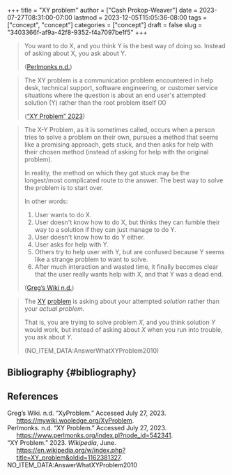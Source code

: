+++
title = "XY problem"
author = ["Cash Prokop-Weaver"]
date = 2023-07-27T08:31:00-07:00
lastmod = 2023-12-05T15:05:36-08:00
tags = ["concept", "concept"]
categories = ["concept"]
draft = false
slug = "3403366f-af9a-42f8-9352-f4a7097be1f5"
+++

> You want to do X, and you think Y is the best way of doing so. Instead of asking about X, you ask about Y.
>
> (<a href="#citeproc_bib_item_2">Perlmonks n.d.</a>)

<!--quoteend-->

> The XY problem is a communication problem encountered in help desk, technical support, software engineering, or customer service situations where the question is about an end user's attempted solution (Y) rather than the root problem itself (X)
>
> (<a href="#citeproc_bib_item_3">“XY Problem” 2023</a>)

<!--quoteend-->

> The X-Y Problem, as it is sometimes called, occurs when a person tries to solve a problem on their own, pursues a method that seems like a promising approach, gets stuck, and then asks for help with their chosen method (instead of asking for help with the original problem).
>
> In reality, the method on which they got stuck may be the longest/most complicated route to the answer. The best way to solve the problem is to start over.
>
> In other words:
>
> 1.  User wants to do X.
> 2.  User doesn't know how to do X, but thinks they can fumble their way to a solution if they can just manage to do Y.
> 3.  User doesn't know how to do Y either.
> 4.  User asks for help with Y.
> 5.  Others try to help user with Y, but are confused because Y seems like a strange problem to want to solve.
> 6.  After much interaction and wasted time, it finally becomes clear that the user really wants help with X, and that Y was a dead end.
>
> (<a href="#citeproc_bib_item_1">Greg’s Wiki n.d.</a>)

<!--quoteend-->

> The [XY](http://www.perlmonks.org/index.pl?node_id=542341) [problem](https://mywiki.wooledge.org/XyProblem) is asking about your attempted _solution_ rather than your _actual problem._
>
> That is, you are trying to solve problem _X_, and you think solution _Y_ would work, but instead of asking about _X_ when you run into trouble, you ask about _Y._
>
> (NO_ITEM_DATA:AnswerWhatXYProblem2010)


## Bibliography {#bibliography}

## References

<style>.csl-entry{text-indent: -1.5em; margin-left: 1.5em;}</style><div class="csl-bib-body">
  <div class="csl-entry"><a id="citeproc_bib_item_1"></a>Greg’s Wiki. n.d. “XyProblem.” Accessed July 27, 2023. <a href="https://mywiki.wooledge.org/XyProblem">https://mywiki.wooledge.org/XyProblem</a>.</div>
  <div class="csl-entry"><a id="citeproc_bib_item_2"></a>Perlmonks. n.d. “XY Problem.” Accessed July 27, 2023. <a href="https://www.perlmonks.org/index.pl?node_id=542341">https://www.perlmonks.org/index.pl?node_id=542341</a>.</div>
  <div class="csl-entry"><a id="citeproc_bib_item_3"></a>“XY Problem.” 2023. <i>Wikipedia</i>, June. <a href="https://en.wikipedia.org/w/index.php?title=XY_problem&oldid=1162381327">https://en.wikipedia.org/w/index.php?title=XY_problem&#38;oldid=1162381327</a>.</div>
  <div class="csl-entry">NO_ITEM_DATA:AnswerWhatXYProblem2010</div>
</div>
